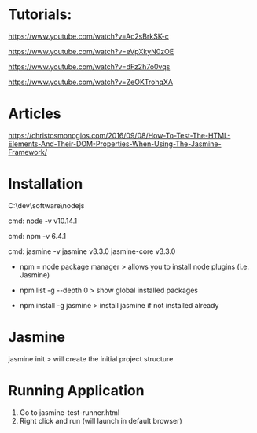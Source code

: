 # Tutorials:
https://www.youtube.com/watch?v=Ac2sBrkSK-c  

https://www.youtube.com/watch?v=eVpXkyN0zOE

https://www.youtube.com/watch?v=dFz2h7o0vqs

https://www.youtube.com/watch?v=ZeOKTrohqXA

# Articles 
https://christosmonogios.com/2016/09/08/How-To-Test-The-HTML-Elements-And-Their-DOM-Properties-When-Using-The-Jasmine-Framework/


#  Installation
C:\dev\software\nodejs

cmd: node -v
v10.14.1

cmd: npm -v
6.4.1

cmd: jasmine -v
jasmine v3.3.0
jasmine-core v3.3.0

* npm =  node package manager 	> allows you to install node plugins (i.e. Jasmine) 

* npm list -g --depth 0 		> show global installed packages

* npm install -g jasmine		> install jasmine if not installed already	


# Jasmine 

jasmine init 				> will create the initial project structure

# Running Application 

1. Go to jasmine-test-runner.html
2. Right click and run (will launch in default browser) 
